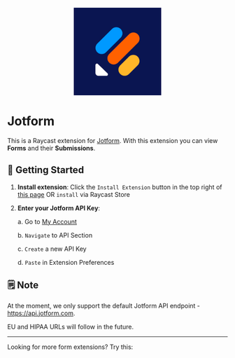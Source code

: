 <p align="center">
    <img src="./assets/jotform-icon-dark-512x512.png" width="200" height="200" />
</p>

# Jotform

This is a Raycast extension for [Jotform](https://www.jotform.com/). With this extension you can view **Forms** and their **Submissions**.

## 🚀 Getting Started

1. **Install extension**: Click the `Install Extension` button in the top right of [this page](https://www.raycast.com/xmok/jotform) OR `install` via Raycast Store

2. **Enter your Jotform API Key**:

    a. Go to [My Account](https://www.jotform.com/myaccount/api)

    b. `Navigate` to API Section

    c. `Create` a new API Key

    d. `Paste` in Extension Preferences

## 🗒️ Note

At the moment, we only support the default Jotform API endpoint - https://api.jotform.com.

EU and HIPAA URLs will follow in the future.

---

Looking for more form extensions? Try this:

<a title="Install typeform Raycast Extension" href="https://www.raycast.com/jdvr/typeform"><img src="https://www.raycast.com/jdvr/typeform/install_button@2x.png?v=1.1" height="64" alt="" style="height: 64px;"></a>